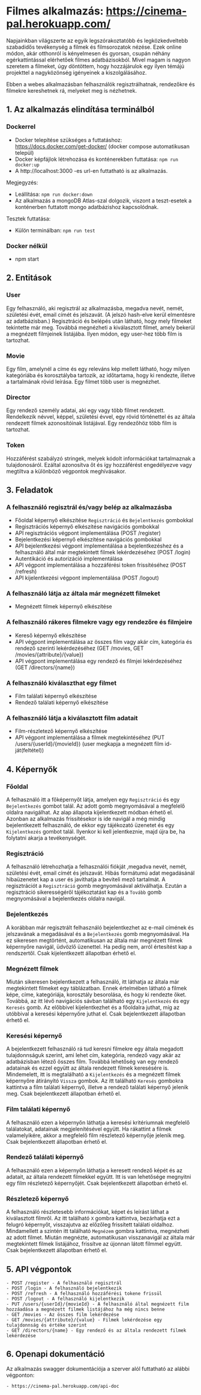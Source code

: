 # Filmes alkalmazás: https://cinema-pal.herokuapp.com/

Napjainkban világszerte az egyik legszórakoztatóbb és legközkedveltebb szabadidős tevékenység a filmek és filmsorozatok nézése.
Ezek online módon, akár otthonról is kényelmesen és gyorsan, csupán néhány egérkattintással elérhetőek filmes adatbázisokból.
Mivel magam is nagyon szeretem a filmeket, úgy döntöttem, hogy hozzájárulok egy ilyen témájú projekttel a nagyközönség igényeinek a kiszolgálásához.

Ebben a webes alkalmazásban felhasználók regisztrálhatnak, rendezőkre és filmekre kereshetnek rá, melyeket meg is nézhetnek.

## 1. Az alkalmazás elindítása terminálból

### Dockerrel

- Docker telepítése szükséges a futtatáshoz: https://docs.docker.com/get-docker/ (docker compose automatikusan települ)
- Docker képfájlok létrehozása és konténerekben futtatása: `npm run docker:up`
- A http://localhost:3000 -es url-en futtatható is az alkalmazás.

Megjegyzés:

- Leállítása: `npm run docker:down`
- Az alkalmazás a mongoDB Atlas-szal dolgozik, viszont a teszt-esetek a konténerben futtatott mongo adatbázishoz kapcsolódnak.

Tesztek futtatása:

- Külön terminálban: `npm run test`

### Docker nélkül

- npm start

## 2. Entitások

### User

Egy felhasználó, aki regisztrál az alkalmazásba, megadva nevét, nemét, születési évét, email címét és jelszavát.
(A jelszó hash-elve kerül elmentésre az adatbázisban.)
Regisztráció és belépés után látható, hogy mely filmeket tekintette már meg.
Továbbá megnézheti a kiválasztott filmet, amely bekerül a megnézett filmjeinek listájába.
Ilyen módon, egy user-hez több film is tartozhat.

### Movie

Egy film, amelynél a címe és egy releváns kép mellett látható, hogy milyen kategóriába és korosztályba tartozik, az időtartama, hogy ki rendezte, illetve a tartalmának rövid leírása.
Egy filmet több user is megnézhet.

### Director

Egy rendező személy adatai, aki egy vagy több filmet rendezett.
Rendelkezik névvel, képpel, születési évvel, egy rövid történettel és az általa rendezett filmek azonosítóinak listájával.
Egy rendezőhöz több film is tartozhat.

### Token

Hozzáférést szabályzó stringek, melyek kódolt információkat tartalmaznak a tulajdonosáról. Ezáltal azonosítva őt és így hozzáférést engedélyezve vagy megtiltva a különböző végpontok meghívásakor.

## 3. Feladatok

### A felhasználó regisztrál és/vagy belép az alkalmazásba

- Főoldal képernyő elkészítése `Regisztráció` és `Bejelentkezés` gombokkal
- Regisztrációs képernyő elkészítése navigációs gombokkal
- API regisztrációs végpont implementálása (POST /register)
- Bejelentkezési képernyő elkészítése navigációs gombokkal
- API bejelentkezési végpont implementálása a bejelentkezéshez és a felhasználó által már megtekintett filmek lekérdezéséhez (POST /login)
- Autentikáció és autorizáció implementálása
- API végpont implementálása a hozzáférési token frissítéséhez (POST /refresh)
- API kijelentkezési végpont implementálása (POST /logout)

### A felhasználó látja az általa már megnézett filmeket

- Megnézett filmek képernyő elkészítése

### A felhasználó rákeres filmekre vagy egy rendezőre és filmjeire

- Kereső képernyő elkészítése
- API végpont implementálása az összes film vagy akár cím, kategória és rendező szerinti lekérdezéséhez (GET /movies, GET /movies/{attribute}/{value})
- API végpont implementálása egy rendező és filmjei lekérdezéséhez (GET /directors/{name})

### A felhasználó kiválaszthat egy filmet

- Film találati képernyő elkészítése
- Rendező találati képernyő elkészítése

### A felhasználó látja a kiválasztott film adatait

- Film-részletező képernyő elkészítése
- API végpont implementálása a filmek megtekintéséhez (PUT /users/{userId}/{movieId}) (user megkapja a megnézett film id-ját(feltétel))

## 4. Képernyők

### Főoldal

A felhasználó itt a főképernyőt látja, amelyen egy `Regisztráció` és egy `Bejelentkezés` gombot talál.
Az adott gomb megnyomásával a megfelelő oldalra navigálhat.
Az alap állapota kijelentkezett módban érhető el. Azonban az alkalmazás frissítésekor is ide navigál a még mindig bejelentkezett felhasználó, de ekkor egy tájékozató üzenetet és egy `Kijelentkezés` gombot talál. Ilyenkor ki kell jelentkeznie, majd újra be, ha folytatni akarja a tevékenységét.

### Regisztráció

A felhasználó létrehozhatja a felhasználói fiókját ,megadva nevét, nemét, születési évét, email címét és jelszavát.
Hibás formátumú adat megadásánál hibaüzenetet kap a user és javíthatja a beviteli mező tartalmát.
A regisztrációt a `Regisztráció` gomb megnyomásával aktiválhatja.
Ezután a regisztráció sikerességéről tájékoztatást kap és a `Tovább` gomb megnyomásával a bejelentkezés oldalra navigál.

### Bejelentkezés

A korábban már regisztrált felhasználó bejelentkezhet az e-mail címének és jelszavának a megadásával és a `Bejelentkezés` gomb megnyomásával.
Ha ez sikeresen megtörtént, automatikusan az általa már megnézett filmek képernyőre navigál, üdvözlő üzenettel.
Ha pedig nem, arról értesítést kap a rendszertől.
Csak kijelentkezett állapotban érhető el.

### Megnézett filmek

Miután sikeresen bejelentkezett a felhasználó, itt láthatja az általa már megtekintett filmeket egy táblázatban.
Ennek értelmében látható a filmek képe, címe, kategóriája, korosztály besorolása, és hogy ki rendezte őket.
Továbbá, az itt lévő navigációs sávban található egy `Kijelentkezés` és egy `Keresés` gomb.
Az előbbivel kijelentkezhet és a főoldalra juthat, míg az utóbbival a keresési képernyőre juthat el.
Csak bejelentkezett állapotban érhető el.

### Keresési képernyő

A bejelentkezett felhasználó rá tud keresni filmekre egy általa megadott tulajdonnságuk szerint, ami lehet cím, kategória, rendező vagy akár az adatbázisban létező összes film.
Továbbá lehetőség van egy rendező adatainak és ezzel együtt az általa rendezett filmek keresésére is.
Mindemelett, itt is megtalálható a `Kijelentkezés` és a megnézett filmek képernyőre átirányító `Vissza` gombok.
Az itt található `Keresés` gombokra kattintva a film találati képernyő, illetve a rendező találati képernyő jelenik meg.
Csak bejelentkezett állapotban érhető el.

### Film találati képernyő

A felhasználó ezen a képernyőn láthatja a keresési kritériumnak megfelelő találatokat, adatainak megjelenítésével együtt. Ha rákattint a filmek valamelyikére, akkor a megfelelő film részletező képernyője jelenik meg.
Csak bejelentkezett állapotban érhető el.

### Rendező találati képernyő

A felhasználó ezen a képernyőn láthatja a keresett rendező képét és az adatait, az általa rendezett filmekkel együtt. Itt is van lehetősége megnyitni egy film részletező képernyőjét.
Csak bejelentkezett állapotban érhető el.

### Részletező képernyő

A felhasználó részletesebb információkat, képet és leírást láthat a kiválasztott filmről.
Az itt található `X` gombra kattintva, bezárhatja ezt a felugró képernyőt, visszajutva az előzőleg frissített találati oldalhoz.
Mindamellett a szintén itt található `Megnézem` gombra kattintva, megnézheti az adott filmet.
Miután megnézte, automatikusan visszanavigál az általa már megtekintett filmek listájához, frissítve az újonnan látott filmmel együtt.
Csak bejelentkezett állapotban érhető el.

## 5. API végpontok

```
- POST /register - A felhasználó regisztrál
- POST /login - A felhasználó bejelentkezik
- POST /refresh - A felhasználó hozzáférési tokene frissül
- POST /logout - A felhasználó kijelentkezik
- PUT /users/{userId}/{movieId} - A felhasználó által megnézett film hozzáadása a megnézett filmek listájához ha még nincs benne
- GET /movies - Az összes film lekérdezése
- GET /movies/{attribute}/{value} - Filmek lekérdezése egy tulajdonnság és értéke szerint
- GET /directors/{name} - Egy rendező és az általa rendezett filmek lekérdezése
```

## 6. Openapi dokumentáció

Az alkalmazás swagger dokumentációja a szerver alól futtatható az alábbi végponton:

```
- https://cinema-pal.herokuapp.com/api-doc
```
